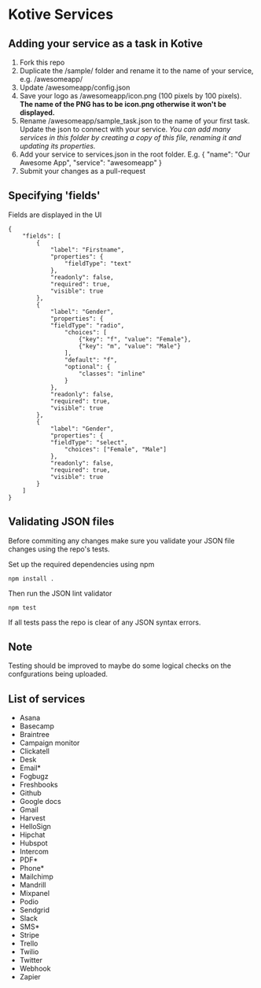 Kotive Services
===============

Adding your service as a task in Kotive
---

1. Fork this repo
2. Duplicate the /sample/ folder and rename it to the name of your service, e.g. /awesomeapp/
3. Update /awesomeapp/config.json
4. Save your logo as /awesomeapp/icon.png (100 pixels by 100 pixels). __The name of the PNG has to be icon.png otherwise it won't be displayed.__
5. Rename /awesomeapp/sample_task.json to the name of your first task. Update the json to connect with your service. _You can add many services in this folder by creating a copy of this file, renaming it and updating its properties._
6. Add your service to services.json in the root folder. E.g.
    {
			"name": "Our Awesome App",
			"service": "awesomeapp"
		}
7. Submit your changes as a pull-request

Specifying 'fields'
---
Fields are displayed in the UI
```
{	
	"fields": [
		{
			"label": "Firstname",
			"properties": {
				"fieldType": "text"
			},
			"readonly": false,
			"required": true,
			"visible": true
		},
		{
			"label": "Gender",
			"properties": {
  			"fieldType": "radio",
				"choices": [
					{"key": "f", "value": "Female"},
					{"key": "m", "value": "Male"}
				],
				"default": "f",
				"optional": {
					"classes": "inline"
				}
			},
			"readonly": false,
			"required": true,
			"visible": true
		},
		{
			"label": "Gender",
			"properties": {
  			"fieldType": "select",
				"choices": ["Female", "Male"]
			},
			"readonly": false,
			"required": true,
			"visible": true
		}		
	]
}
```

Validating JSON files
---
Before commiting any changes make sure you validate your JSON file changes using the repo's tests.

Set up the required dependencies using npm

	npm install .

Then run the JSON lint validator
	
	npm test

If all tests pass the repo is clear of any JSON syntax errors.

Note
----
Testing should be improved to maybe do some logical checks on the confgurations being uploaded.

List of services
---
- Asana
- Basecamp
- Braintree
- Campaign monitor
- Clickatell
- Desk
- Email*
- Fogbugz
- Freshbooks
- Github
- Google docs
- Gmail
- Harvest
- HelloSign
- Hipchat
- Hubspot
- Intercom
- PDF*
- Phone*
- Mailchimp
- Mandrill
- Mixpanel
- Podio
- Sendgrid
- Slack
- SMS*
- Stripe
- Trello
- Twilio
- Twitter
- Webhook
- Zapier

